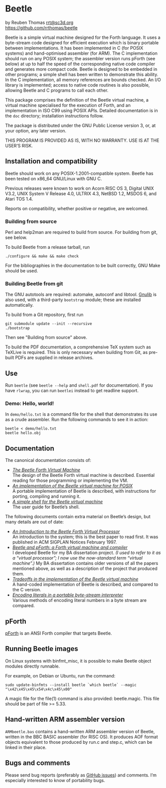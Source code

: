 # Beetle

by Reuben Thomas <rrt@sc3d.org>  
https://github.com/rrthomas/beetle  

Beetle is a simple virtual machine designed for the Forth language. It uses
a byte-stream code designed for efficient execution which is binary portable
between implementations. It has been implemented in C (for POSIX systems)
and hand-optimised assembler (for ARM). The C implementation should run on
any POSIX system; the assembler version runs pForth (see below) at up to
half the speed of the corresponding native code compiler and generates more
compact code. Beetle is designed to be embedded in other programs; a simple
shell has been written to demonstrate this ability. In the C implementation,
all memory references are bounds checked. An I/O library is implemented;
access to native code routines is also possible, allowing Beetle and C
programs to call each other.

This package comprises the definition of the Beetle virtual machine, a
virtual machine specialised for the execution of Forth, and an
implementation in ISO C99 using POSIX APIs. Detailed documentation is in the
`doc` directory; installation instructions follow.

The package is distributed under the GNU Public License version 3, or,
at your option, any later version.

THIS PROGRAM IS PROVIDED AS IS, WITH NO WARRANTY. USE IS AT THE USER‘S
RISK.


## Installation and compatibility

Beetle should work on any POSIX-1.2001-compatible system. Beetle has been
tested on x86_64 GNU/Linux with GNU C.

Previous releases were known to work on Acorn RISC OS 3, Digital UNIX
V3.2, UNIX System V Release 4.0, ULTRIX 4.3, NetBSD 1.2, MSDOS 6, and
Atari TOS 1.4.

Reports on compatibility, whether positive or negative, are welcomed.


### Building from source

Perl and help2man are required to build from source. For building from git,
see below.

To build Beetle from a release tarball, run

`./configure && make && make check`

For the bibliographies in the documentation to be built correctly, GNU Make
should be used.


### Building Beetle from git

The GNU autotools are required: automake, autoconf and libtool.
[Gnulib](https://www.gnu.org/software/gnulib/) is also used, with a
third-party `bootstrap` module; these are installed automatically.

To build from a Git repository, first run

```
git submodule update --init --recursive
./bootstrap
```

Then see "Building from source" above.

To build the PDF documentation, a comprehensive TeX system such as TeXLive
is required. This is only necessary when building from Git, as pre-built
PDFs are supplied in release archives. 


## Use

Run `beetle` (see `beetle --help` and `shell.pdf` for documentation). If
you have `rlwrap`, you can run `beetlei` instead to get readline support.


### Demo: Hello, world!

In `demo/hello.txt` is a command file for the shell that demonstrates its
use as a crude assembler. Run the following commands to see it in action:

```
beetle < demo/hello.txt
beetle hello.obj
```


## Documentation

The canonical documentation consists of:

* _[The Beetle Forth Virtual Machine](doc/beetle.pdf)_  
The design of the Beetle Forth virtual machine is described. Essential
reading for those programming or implementing the VM.
* _[An implementation of the Beetle virtual machine for POSIX](doc/cbeetle.pdf)_  
A portable implementation of Beetle is described, with instructions for
porting, compiling and running it.
* _[A simple shell for the Beetle virtual machine](doc/shell.pdf)_  
The user guide for Beetle’s shell.

The following documents contain extra material on Beetle’s design, but many
details are out of date:

* _[An Introduction to the Beetle Forth Virtual Processor](doc/papers/intro.pdf)_  
An introduction to the system; this is the best paper to read first. It was
published in ACM SIGPLAN Notices February 1997.
* _[Beetle and pForth: a Forth virtual machine and compiler](https://rrt.sc3d.org/Software/Beetle/dissertation/report/badiss.pdf)_  
I developed Beetle for my BA dissertation project. _(I used to refer to it
as a “virtual processor”; I now use the now-standard term “virtual
machine”.)_ My BA dissertation contains older versions of all the papers
mentioned above, as well as a description of the project that produced them.
* _[Tradeoffs in the implementation of the Beetle virtual machine](doc/papers/tradeoffs.pdf)_  
A hand-coded implementation of Beetle is described, and compared to the C
version.
* _[Encoding literals in a portable byte-stream interpreter](doc/papers/litencode.pdf)_  
Various methods of encoding literal numbers in a byte stream are compared.


## pForth

[pForth](https://github.com/rrthomas/pforth) is an ANSI Forth compiler that
targets Beetle.


## Running Beetle images

On Linux systems with binfmt_misc, it is possible to make Beetle object
modules directly runnable.

For example, on Debian or Ubuntu, run the command:

```
sudo update-binfmts --install beetle `which beetle` --magic "\x42\x45\x45\x54\x4c\x45\x00"
```

A magic file for the file(1) command is also provided: beetle.magic.
This file should be part of file >= 5.33.


## Hand-written ARM assembler version

`ARMbeetle.bas` contains a hand-written ARM assembler version of Beetle,
written in the BBC BASIC assembler (for RISC OS). It produces AOF
format objects equivalent to those produced by run.c and step.c, which
can be linked in their place.


## Bugs and comments

Please send bug reports (preferably as [GitHub issues](https://github.com/rrthomas/beetle/issues))
and comments. I’m especially interested to know of portability bugs.
